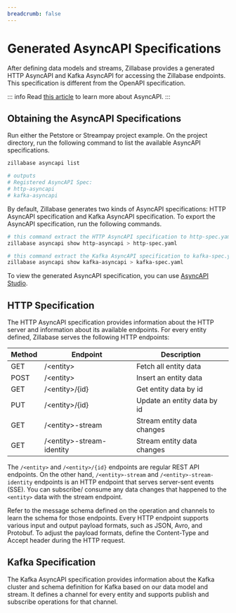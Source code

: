 ```yaml
---
breadcrumb: false
---
```


# Generated AsyncAPI Specifications

After defining data models and streams, Zillabase provides a generated HTTP AsyncAPI and Kafka AsyncAPI for accessing the Zillabase endpoints. This specification is different from the OpenAPI specification.

::: info
Read [this article](https://www.asyncapi.com/docs/concepts) to learn more about AsyncAPI.
:::

## Obtaining the AsyncAPI Specifications

Run either the Petstore or Streampay project example. On the project directory, run the following command to list the available AsyncAPI specifications.

```sh
zillabase asyncapi list

# outputs
# Registered AsyncAPI Spec:
# http-asyncapi
# kafka-asyncapi
```

By default, Zillabase generates two kinds of AsyncAPI specifications: HTTP AsyncAPI specification and Kafka AsyncAPI specification. To export the AsyncAPI specification, run the following commands.

```sh
# this command extract the HTTP AsyncAPI specification to http-spec.yaml file
zillabase asyncapi show http-asyncapi > http-spec.yaml

# this command extract the Kafka AsyncAPI specification to kafka-spec.yaml file
zillabase asyncapi show kafka-asyncapi > kafka-spec.yaml
```

To view the generated AsyncAPI specification, you can use [AsyncAPI Studio](https://studio.asyncapi.com/).

## HTTP Specification

The HTTP AsyncAPI specification provides information about the HTTP server and information about its available endpoints. For every entity defined, Zillabase serves the following HTTP endpoints:

| **Method** | **Endpoint**               | **Description**             |
| ---------- | -------------------------- | --------------------------- |
| GET        | /\<entity>                 | Fetch all entity data       |
| POST       | /\<entity>                 | Insert an entity data       |
| GET        | /\<entity>/\{id}           | Get entity data by id       |
| PUT        | /\<entity>/\{id}           | Update an entity data by id |
| GET        | /\<entity>-stream          | Stream entity data changes  |
| GET        | /\<entity>-stream-identity | Stream entity data changes  |

The `/<entity>` and `/<entity>/{id}` endpoints are regular REST API endpoints. On the other hand, `/<entity>-stream` and `/<entity>-stream-identity` endpoints is an HTTP endpoint that serves server-sent events (SSE). You can subscribe/ consume any data changes that happened to the `<entity>` data with the stream endpoint.

Refer to the message schema defined on the operation and channels to learn the schema for those endpoints. Every HTTP endpoint supports various input and output payload formats, such as JSON, Avro, and Protobuf. To adjust the payload formats, define the Content-Type and Accept header during the HTTP request.

## Kafka Specification

The Kafka AsyncAPI specification provides information about the Kafka cluster and schema definition for Kafka based on our data model and stream. It defines a channel for every entity and supports publish and subscribe operations for that channel.

